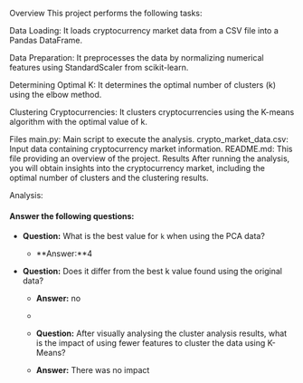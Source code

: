 Overview
This project performs the following tasks:

Data Loading: It loads cryptocurrency market data from a CSV file into a Pandas DataFrame.

Data Preparation: It preprocesses the data by normalizing numerical features using StandardScaler from scikit-learn.

Determining Optimal K: It determines the optimal number of clusters (k) using the elbow method.

Clustering Cryptocurrencies: It clusters cryptocurrencies using the K-means algorithm with the optimal value of k.

Files
main.py: Main script to execute the analysis.
crypto_market_data.csv: Input data containing cryptocurrency market information.
README.md: This file providing an overview of the project.
Results
After running the analysis, you will obtain insights into the cryptocurrency market, including the optimal number of clusters and the clustering results.

Analysis:
#### Answer the following questions: 

* **Question:** What is the best value for `k` when using the PCA data?

  * **Answer:**4


* **Question:** Does it differ from the best k value found using the original data?

  * **Answer:** no
  * 
  * **Question:** After visually analysing the cluster analysis results, what is the impact of using fewer features to cluster the data using K-Means?

  * **Answer:** There was no impact
